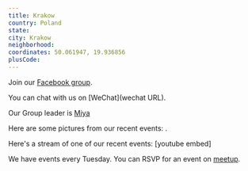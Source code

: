 ```yaml
---
title: Krakow
country: Poland
state: 
city: Krakow
neighborhood: 
coordinates: 50.061947, 19.936856
plusCode:
---
```

Join our [Facebook group](https://www.facebook.com/groups/free.code.camp.krakow).

You can chat with us on [WeChat](wechat URL).

Our Group leader is [Miya](freecodecamp.org/miya)

Here are some pictures from our recent events:
![]().

Here's a stream of one of our recent events:
[youtube embed]

We have events every Tuesday. You can RSVP for an event on [meetup](meetupurl).
